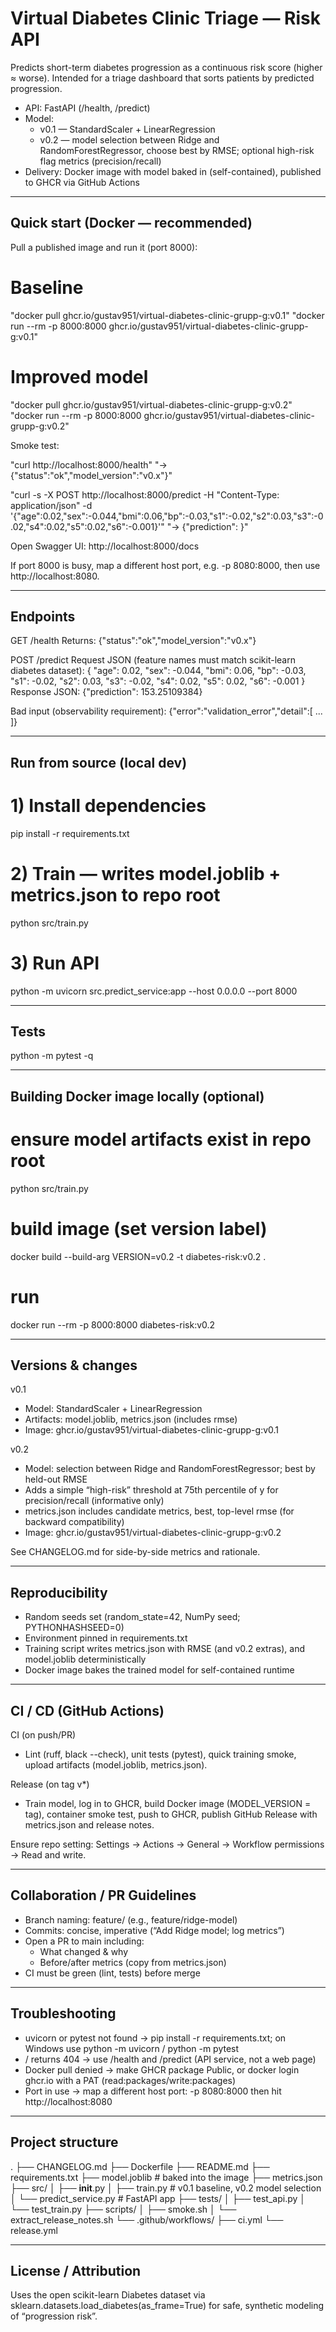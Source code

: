 Virtual Diabetes Clinic Triage — Risk API
=================================================

Predicts short-term diabetes progression as a continuous risk score (higher ≈ worse).
Intended for a triage dashboard that sorts patients by predicted progression.

- API: FastAPI (/health, /predict)
- Model:
  - v0.1 — StandardScaler + LinearRegression
  - v0.2 — model selection between Ridge and RandomForestRegressor, choose best by RMSE;
           optional high-risk flag metrics (precision/recall)
- Delivery: Docker image with model baked in (self-contained), published to GHCR via GitHub Actions

-------------------------------------------------
Quick start (Docker — recommended)
-------------------------------------------------

Pull a published image and run it (port 8000):

# Baseline
"docker pull ghcr.io/gustav951/virtual-diabetes-clinic-grupp-g:v0.1"
"docker run --rm -p 8000:8000 ghcr.io/gustav951/virtual-diabetes-clinic-grupp-g:v0.1"

# Improved model
"docker pull ghcr.io/gustav951/virtual-diabetes-clinic-grupp-g:v0.2"
"docker run --rm -p 8000:8000 ghcr.io/gustav951/virtual-diabetes-clinic-grupp-g:v0.2"

Smoke test:

"curl http://localhost:8000/health"
"→ {"status":"ok","model_version":"v0.x"}"

"curl -s -X POST http://localhost:8000/predict -H "Content-Type: application/json" -d '{"age":0.02,"sex":-0.044,"bmi":0.06,"bp":-0.03,"s1":-0.02,"s2":0.03,"s3":-0.02,"s4":0.02,"s5":0.02,"s6":-0.001}'"
"→ {"prediction": <float>}"

Open Swagger UI: http://localhost:8000/docs

If port 8000 is busy, map a different host port, e.g. -p 8080:8000, then use http://localhost:8080.

-------------------------------------------------
Endpoints
-------------------------------------------------

GET /health
Returns:
{"status":"ok","model_version":"v0.x"}

POST /predict
Request JSON (feature names must match scikit-learn diabetes dataset):
{
  "age": 0.02,
  "sex": -0.044,
  "bmi": 0.06,
  "bp": -0.03,
  "s1": -0.02,
  "s2": 0.03,
  "s3": -0.02,
  "s4": 0.02,
  "s5": 0.02,
  "s6": -0.001
}
Response JSON:
{"prediction": 153.25109384}

Bad input (observability requirement):
{"error":"validation_error","detail":[ ... ]}

-------------------------------------------------
Run from source (local dev)
-------------------------------------------------

# 1) Install dependencies
pip install -r requirements.txt

# 2) Train — writes model.joblib + metrics.json to repo root
python src/train.py

# 3) Run API
python -m uvicorn src.predict_service:app --host 0.0.0.0 --port 8000

-------------------------------------------------
Tests
-------------------------------------------------

python -m pytest -q

-------------------------------------------------
Building Docker image locally (optional)
-------------------------------------------------

# ensure model artifacts exist in repo root
python src/train.py

# build image (set version label)
docker build --build-arg VERSION=v0.2 -t diabetes-risk:v0.2 .

# run
docker run --rm -p 8000:8000 diabetes-risk:v0.2

-------------------------------------------------
Versions & changes
-------------------------------------------------

v0.1
- Model: StandardScaler + LinearRegression
- Artifacts: model.joblib, metrics.json (includes rmse)
- Image: ghcr.io/gustav951/virtual-diabetes-clinic-grupp-g:v0.1

v0.2
- Model: selection between Ridge and RandomForestRegressor; best by held-out RMSE
- Adds a simple “high-risk” threshold at 75th percentile of y for precision/recall (informative only)
- metrics.json includes candidate metrics, best, top-level rmse (for backward compatibility)
- Image: ghcr.io/gustav951/virtual-diabetes-clinic-grupp-g:v0.2

See CHANGELOG.md for side-by-side metrics and rationale.

-------------------------------------------------
Reproducibility
-------------------------------------------------

- Random seeds set (random_state=42, NumPy seed; PYTHONHASHSEED=0)
- Environment pinned in requirements.txt
- Training script writes metrics.json with RMSE (and v0.2 extras), and model.joblib deterministically
- Docker image bakes the trained model for self-contained runtime

-------------------------------------------------
CI / CD (GitHub Actions)
-------------------------------------------------

CI (on push/PR)
- Lint (ruff, black --check), unit tests (pytest), quick training smoke, upload artifacts (model.joblib, metrics.json).

Release (on tag v*)
- Train model, log in to GHCR, build Docker image (MODEL_VERSION = tag),
  container smoke test, push to GHCR, publish GitHub Release with metrics.json and release notes.

Ensure repo setting: Settings → Actions → General → Workflow permissions → Read and write.

-------------------------------------------------
Collaboration / PR Guidelines
-------------------------------------------------

- Branch naming: feature/<short-name> (e.g., feature/ridge-model)
- Commits: concise, imperative (“Add Ridge model; log metrics”)
- Open a PR to main including:
  - What changed & why
  - Before/after metrics (copy from metrics.json)
- CI must be green (lint, tests) before merge

-------------------------------------------------
Troubleshooting
-------------------------------------------------

- uvicorn or pytest not found → pip install -r requirements.txt; on Windows use python -m uvicorn / python -m pytest
- / returns 404 → use /health and /predict (API service, not a web page)
- Docker pull denied → make GHCR package Public, or docker login ghcr.io with a PAT (read:packages/write:packages)
- Port in use → map a different host port: -p 8080:8000 then hit http://localhost:8080

-------------------------------------------------
Project structure
-------------------------------------------------

.
├── CHANGELOG.md
├── Dockerfile
├── README.md
├── requirements.txt
├── model.joblib           # baked into the image
├── metrics.json
├── src/
│   ├── __init__.py
│   ├── train.py           # v0.1 baseline, v0.2 model selection
│   └── predict_service.py # FastAPI app
├── tests/
│   ├── test_api.py
│   └── test_train.py
├── scripts/
│   ├── smoke.sh
│   └── extract_release_notes.sh
└── .github/workflows/
    ├── ci.yml
    └── release.yml

-------------------------------------------------
License / Attribution
-------------------------------------------------

Uses the open scikit-learn Diabetes dataset via sklearn.datasets.load_diabetes(as_frame=True) for safe, synthetic modeling of “progression risk”.

